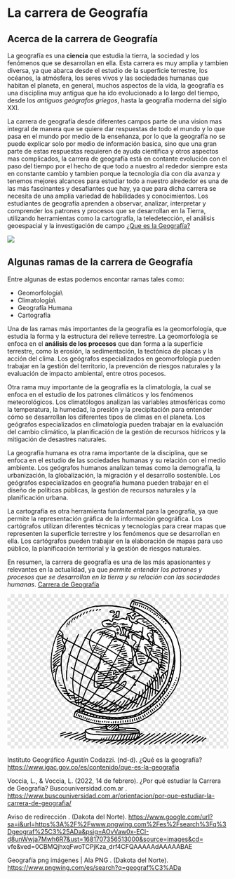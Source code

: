 # La carrera de Geografía #
## Acerca de la carrera de Geografía ##


La geografía es una **ciencia** que estudia la tierra, la sociedad y los fenómenos que se desarrollan en ella. Esta carrera es muy amplia y tambien diversa, ya que abarca desde el estudio de la superficie terrestre, los océanos, la atmósfera, los seres vivos y las sociedades humanas que habitan el planeta, en general, muchos aspectos de la vida, la geografía es una disciplina muy antigua que ha ido evolucionado a lo largo del tiempo, desde los *antiguos geógrafos griegos*, hasta la geografía moderna del siglo XXI.

La carrera de geografía desde diferentes campos parte de una vision mas integral de manera que se quiere dar respuestas de todo el mundo y lo que pasa en el mundo por medio de la enseñanza, por lo que la geografía no se puede explicar solo por medio de información basica, sino que una gran parte de estas respuestas requieren de ayuda cientifica y otros aspectos mas complicados, la carrera de geografía está en contante evolución con el paso del tiempo por el hecho de que todo a nuestro al rededor siempre esta en constante cambio y tambien porque la tecnologia dia con dia avanza y tenemos mejores alcances para estudiar todo a nuestro alrededor es una de las más fascinantes y desafiantes que hay, ya que para dicha carrera se necesita de una amplia variedad de habilidades y conocimientos. Los estudiantes de geografía aprenden a observar, analizar, interpretar y comprender los patrones y procesos que se desarrollan en la Tierra, utilizando herramientas como la cartografía, la teledetección, el análisis geoespacial y la investigación de campo  [¿Que es la Geografía?](https://www.igac.gov.co/es/contenido/que-es-la-geografia)

![](https://img.freepik.com/vector-premium/ilustraciones-geografia-lindo-estilo-dibujos-animados-compas-globo-mapa-atlas-binoculares-contornos-nube-sol_351449-244.jpg?w=2000)


## Algunas ramas de la carrera de Geografía ##

Entre algunas de estas podemos encontar ramas tales como:

- Geomorfología\
- Climatología\
- Geografía Humana
- Cartografía


Una de las ramas más importantes de la geografía es la geomorfología, que estudia la forma y la estructura del relieve terrestre. La geomorfología se enfoca en el **análisis de los procesos** que dan forma a la superficie terrestre, como la erosión, la sedimentación, la tectónica de placas y la acción del clima. Los geógrafos especializados en geomorfología pueden trabajar en la gestión del territorio, la prevención de riesgos naturales y la evaluación de impacto ambiental, entre otros pocesos.

Otra rama muy importante de la geografía es la climatología, la cual se enfoca en el estudio de los patrones climáticos y los fenómenos meteorológicos. Los climatólogos analizan las variables atmosféricas como la temperatura, la humedad, la presión y la precipitación para entender cómo se desarrollan los diferentes tipos de climas en el planeta. Los geógrafos especializados en climatología pueden trabajar en la evaluación del cambio climático, la planificación de la gestión de recursos hídricos y la mitigación de desastres naturales.

La geografía humana es otra rama importante de la disciplina, que se enfoca en el estudio de las sociedades humanas y su relación con el medio ambiente. Los geógrafos humanos analizan temas como la demografía, la urbanización, la globalización, la migración y el desarrollo sostenible. Los geógrafos especializados en geografía humana pueden trabajar en el diseño de políticas públicas, la gestión de recursos naturales y la planificación urbana.

La cartografía es otra herramienta fundamental para la geografía, ya que permite la representación gráfica de la información geográfica. Los cartógrafos utilizan diferentes técnicas y tecnologías para crear mapas que representen la superficie terrestre y los fenómenos que se desarrollan en ella. Los cartógrafos pueden trabajar en la elaboración de mapas para uso público, la planificación territorial y la gestión de riesgos naturales.

En resumen, la carrera de geografía es una de las más apasionantes y relevantes en la actualidad, ya que *permite entender los patrones y procesos que se desarrollan en la tierra y su relación con las sociedades humanas*. [Carrera de Geografía](https://www.buscouniversidad.com.ar/orientacion/por-que-estudiar-la-carrera-de-geografia/)

![](Geografía.png)

Instituto Geográfico Agustín Codazzi. (nd-d). ¿Qué es la geografía? https://www.igac.gov.co/es/contenido/que-es-la-geografia

Voccia, L., & Voccia, L. (2022, 14 de febrero). ¿Por qué estudiar la Carrera de Geografía? Buscouniversidad.com.ar . https://www.buscouniversidad.com.ar/orientacion/por-que-estudiar-la-carrera-de-geografia/

Aviso de redirección . (Dakota del Norte). https://www.google.com/url?sa=i&url=https%3A%2F%2Fwww.pngwing.com%2Fes%2Fsearch%3Fq%3Dgeograf%25C3%25ADa&psig=AOvVaw0x-ECI-d8unWwja7Mwh6R7&ust=1681707356513000&source=images&cd= vfe&ved=0CBMQjhxqFwoTCPjKza_drf4CFQAAAAAdAAAAABAE

Geografía png imágenes | Ala PNG . (Dakota del Norte). https://www.pngwing.com/es/search?q=geograf%C3%ADa
